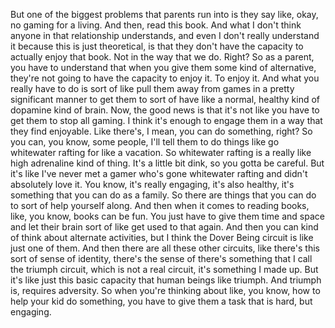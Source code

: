  But one of the biggest problems that parents run into is they say like, okay, no gaming for a living. And then, read this book. And what I don't think anyone in that relationship understands, and even I don't really understand it because this is just theoretical, is that they don't have the capacity to actually enjoy that book. Not in the way that we do. Right? So as a parent, you have to understand that when you give them some kind of alternative, they're not going to have the capacity to enjoy it. To enjoy it. And what you really have to do is sort of like pull them away from games in a pretty significant manner to get them to sort of have like a normal, healthy kind of dopamine kind of brain. Now, the good news is that it's not like you have to get them to stop all gaming. I think it's enough to engage them in a way that they find enjoyable. Like there's, I mean, you can do something, right? So you can, you know, some people, I'll tell them to do things like go whitewater rafting for like a vacation. So whitewater rafting is a really like high adrenaline kind of thing. It's a little bit dink, so you gotta be careful. But it's like I've never met a gamer who's gone whitewater rafting and didn't absolutely love it. You know, it's really engaging, it's also healthy, it's something that you can do as a family. So there are things that you can do to sort of help yourself along. And then when it comes to reading books, like, you know, books can be fun. You just have to give them time and space and let their brain sort of like get used to that again. And then you can kind of think about alternate activities, but I think the Dover Being circuit is like just one of them. And then there are all these other circuits, like there's this sort of sense of identity, there's the sense of there's something that I call the triumph circuit, which is not a real circuit, it's something I made up. But it's like just this basic capacity that human beings like triumph. And triumph is, requires adversity. So when you're thinking about like, you know, how to help your kid do something, you have to give them a task that is hard, but engaging.